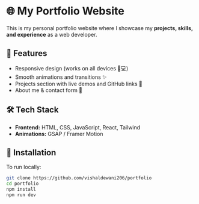 # 🌐 My Portfolio Website

This is my personal portfolio website where I showcase my **projects, skills, and experience** as a web developer.  

## 🚀 Features
- Responsive design (works on all devices 📱💻)  
- Smooth animations and transitions ✨  
- Projects section with live demos and GitHub links 🔗  
- About me & contact form 📩  

## 🛠️ Tech Stack
- **Frontend:** HTML, CSS, JavaScript, React, Tailwind  
- **Animations:** GSAP / Framer Motion  
<!--- **Deployment:** Vercel / Netlify / GitHub Pages  -->

<!-- ## 📷 Preview
![Portfolio Preview](./preview.png)

## 🌍 Live Demo
👉 [View Website](https://your-portfolio-link.com)  -->

## 📂 Installation
To run locally:
```bash
git clone https://github.com/vishaldewani206/portfolio
cd portfolio
npm install
npm run dev
